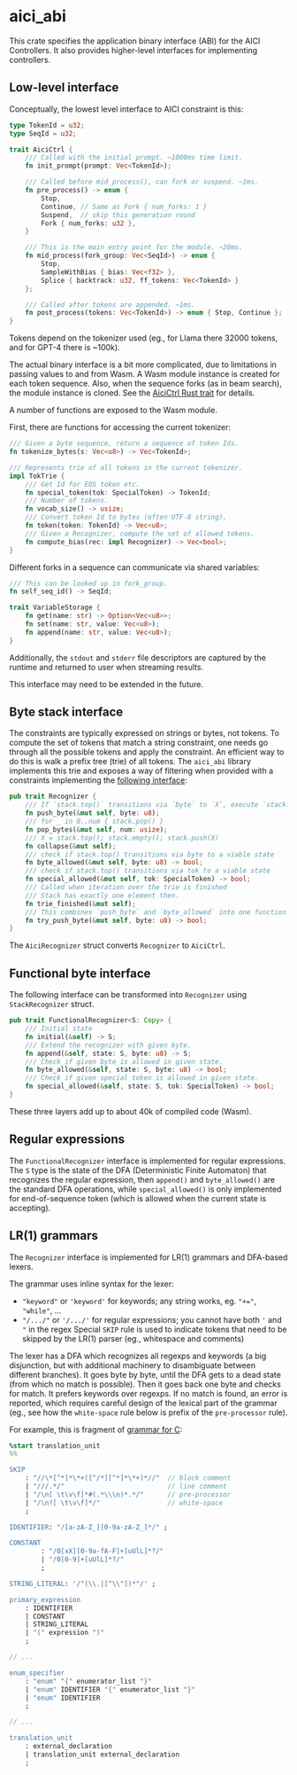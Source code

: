 # aici_abi

This crate specifies the application binary interface (ABI) for the AICI Controllers.
It also provides higher-level interfaces for implementing controllers.

## Low-level interface

Conceptually, the lowest level interface to AICI constraint is this:

```rust
type TokenId = u32;
type SeqId = u32;

trait AiciCtrl {
    /// Called with the initial prompt. ~1000ms time limit.
    fn init_prompt(prompt: Vec<TokenId>);

    /// Called before mid_process(), can fork or suspend. ~1ms.
    fn pre_process() -> enum {
        Stop,
        Continue, // Same as Fork { num_forks: 1 }
        Suspend,  // skip this generation round
        Fork { num_forks: u32 },
    }

    /// This is the main entry point for the module. ~20ms.
    fn mid_process(fork_group: Vec<SeqId>) -> enum {
        Stop,
        SampleWithBias { bias: Vec<f32> },
        Splice { backtrack: u32, ff_tokens: Vec<TokenId> }
    };

    /// Called after tokens are appended. ~1ms.
    fn post_process(tokens: Vec<TokenId>) -> enum { Stop, Continue };
}
```

Tokens depend on the tokenizer used (eg., for Llama there 32000 tokens, and for GPT-4 there is ~100k).

The actual binary interface is a bit more complicated, due
to limitations in passing values to and from Wasm.
A Wasm module instance is created for each token sequence.
Also, when the sequence forks (as in beam search), the module instance is cloned.
See the [AiciCtrl Rust trait](src/lib.rs) for details.

A number of functions are exposed to the Wasm module.

First, there are functions for accessing the current tokenizer:

```rust
/// Given a byte sequence, return a sequence of token Ids.
fn tokenize_bytes(s: Vec<u8>) -> Vec<TokenId>;

/// Represents trie of all tokens in the current tokenizer.
impl TokTrie {
    /// Get Id for EOS token etc.
    fn special_token(tok: SpecialToken) -> TokenId;
    /// Number of tokens.
    fn vocab_size() -> usize;
    /// Convert token Id to bytes (often UTF-8 string).
    fn token(token: TokenId) -> Vec<u8>;
    /// Given a Recognizer, compute the set of allowed tokens.
    fn compute_bias(rec: impl Recognizer) -> Vec<bool>;
}
```

Different forks in a sequence can communicate via shared variables:

```rust
/// This can be looked up in fork_group.
fn self_seq_id() -> SeqId;

trait VariableStorage {
    fn get(name: str) -> Option<Vec<u8>>;
    fn set(name: str, value: Vec<u8>);
    fn append(name: str, value: Vec<u8>);
}
```

Additionally, the `stdout` and `stderr` file descriptors are captured by the runtime
and returned to user when streaming results.

This interface may need to be extended in the future.

## Byte stack interface

The constraints are typically expressed on strings or bytes, not tokens.
To compute the set of tokens that match a string constraint, one needs go through all the possible tokens
and apply the constraint.
An efficient way to do this is walk a prefix tree (trie) of all tokens.
The `aici_abi` library implements this trie and exposes a way of filtering when provided with a constraints
implementing the [following interface](src/toktree.rs):

```rust
pub trait Recognizer {
    /// If `stack.top()` transitions via `byte` to `X`, execute `stack.push(X)`.
    fn push_byte(&mut self, byte: u8);
    /// for _ in 0..num { stack.pop() }
    fn pop_bytes(&mut self, num: usize);
    /// X = stack.top(); stack.empty(); stack.push(X)
    fn collapse(&mut self);
    /// check if stack.top() transitions via byte to a viable state
    fn byte_allowed(&mut self, byte: u8) -> bool;
    /// check if stack.top() transitions via tok to a viable state
    fn special_allowed(&mut self, tok: SpecialToken) -> bool;
    /// Called when iteration over the trie is finished
    /// Stack has exactly one element then.
    fn trie_finished(&mut self);
    /// This combines `push_byte` and `byte_allowed` into one function for performance.
    fn try_push_byte(&mut self, byte: u8) -> bool;
}
```

The `AiciRecognizer` struct converts `Recognizer` to `AiciCtrl`.

## Functional byte interface

The following interface can be transformed into `Recognizer` using `StackRecognizer` struct.

```rust
pub trait FunctionalRecognizer<S: Copy> {
    /// Initial state
    fn initial(&self) -> S;
    /// Extend the recognizer with given byte.
    fn append(&self, state: S, byte: u8) -> S;
    /// Check if given byte is allowed in given state.
    fn byte_allowed(&self, state: S, byte: u8) -> bool;
    /// Check if given special token is allowed in given state.
    fn special_allowed(&self, state: S, tok: SpecialToken) -> bool;
}
```

These three layers add up to about 40k of compiled code (Wasm).

## Regular expressions

The `FunctionalRecognizer` interface is implemented for regular expressions.
The `S` type is the state of the DFA (Deterministic Finite Automaton) that recognizes the regular expression,
then `append()` and `byte_allowed()` are the standard DFA operations,
while `special_allowed()` is only implemented for end-of-sequence token
(which is allowed when the current state is accepting).

## LR(1) grammars

The `Recognizer` interface is implemented for LR(1) grammars and DFA-based lexers.

The grammar uses inline syntax for the lexer:

- `"keyword"` or `'keyword'` for keywords; any string works, eg. `"+="`, `"while"`, ...
- `"/.../"` or `'/.../'` for regular expressions; you cannot have both `'` and `"` in the regex
  Special `SKIP` rule is used to indicate tokens that need to be skipped by the LR(1) parser (eg., whitespace and comments)

The lexer has a DFA which recognizes all regexps and keywords
(a big disjunction, but with additional machinery to disambiguate between different branches).
It goes byte by byte, until the DFA gets to a dead state (from which no match is possible).
Then it goes back one byte and checks for match.
It prefers keywords over regexps.
If no match is found, an error is reported, which requires careful design of the lexical part of the grammar
(eg., see how the `white-space` rule below is prefix of the `pre-processor` rule).

For example, this is fragment of [grammar for C](./grammars/c.y):

```yacc
%start translation_unit
%%

SKIP
    : "//\*[^*]*\*+([^/*][^*]*\*+)*//"  // block comment
    | "///.*/"                          // line comment
    | "/\n[ \t\v\f]*#(.*\\\n)*.*/"      // pre-processor
    | "/\n?[ \t\v\f]*/"                 // white-space
    ;

IDENTIFIER: "/[a-zA-Z_][0-9a-zA-Z_]*/" ;

CONSTANT
        : "/0[xX][0-9a-fA-F]+[uUlL]*?/"
        | "/0[0-9]+[uUlL]*?/"
        ;

STRING_LITERAL: '/"(\\.|[^\\"])*"/' ;

primary_expression
    : IDENTIFIER
    | CONSTANT
    | STRING_LITERAL
    | "(" expression ")"
    ;

// ...

enum_specifier
    : "enum" "{" enumerator_list "}"
    | "enum" IDENTIFIER "{" enumerator_list "}"
    | "enum" IDENTIFIER
    ;

// ...

translation_unit
    : external_declaration
    | translation_unit external_declaration
    ;
```
